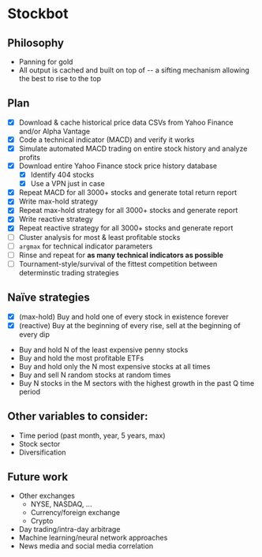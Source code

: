 # Stockbot

## Philosophy
- Panning for gold
- All output is cached and built on top of -- a sifting mechanism allowing the best to rise to the top

## Plan
- [X] Download & cache historical price data CSVs from Yahoo Finance and/or Alpha Vantage
- [X] Code a technical indicator (MACD) and verify it works
- [X] Simulate automated MACD trading on entire stock history and analyze profits
- [X] Download entire Yahoo Finance stock price history database
  - [X] Identify 404 stocks
  - [X] Use a VPN just in case
- [X] Repeat MACD for all 3000+ stocks and generate total return report
- [X] Write max-hold strategy
- [X] Repeat max-hold strategy for all 3000+ stocks and generate report
- [X] Write reactive strategy
- [X] Repeat reactive strategy for all 3000+ stocks and generate report
- [ ] Cluster analysis for most & least profitable stocks
- [ ] `argmax` for technical indicator parameters
- [ ] Rinse and repeat for **as many technical indicators as possible**
- [ ] Tournament-style/survival of the fittest competition between determinstic trading strategies

## Naïve strategies
- [X] (max-hold) Buy and hold one of every stock in existence forever
- [X] (reactive) Buy at the beginning of every rise, sell at the beginning of every dip
- Buy and hold N of the least expensive penny stocks
- Buy and hold the most profitable ETFs
- Buy and hold only the N most expensive stocks at all times
- Buy and sell N random stocks at random times
- Buy N stocks in the M sectors with the highest growth in the past Q time period

## Other variables to consider:
- Time period (past month, year, 5 years, max)
- Stock sector
- Diversification

## Future work
- Other exchanges
  - NYSE, NASDAQ, ...
  - Currency/foreign exchange
  - Crypto
- Day trading/intra-day arbitrage
- Machine learning/neural network approaches
- News media and social media correlation
